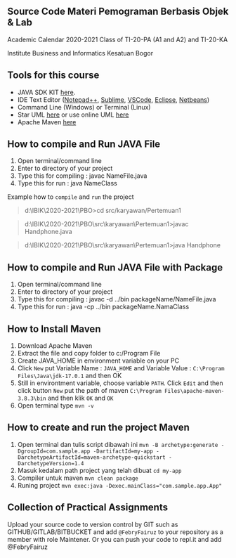## Source Code Materi Pemograman Berbasis Objek & Lab

Academic Calendar 2020-2021 
Class of TI-20-PA (A1 and A2) and TI-20-KA

Institute Business and Informatics Kesatuan Bogor

## Tools for this course

- JAVA SDK KIT [here](https://www.oracle.com/java/technologies/downloads/#jdk17-windows).
- IDE Text Editor ([Notepad++](https://notepad-plus-plus.org/downloads/), [Sublime](https://www.sublimetext.com/3), [VSCode](https://code.visualstudio.com/download), [Eclipse](https://www.eclipse.org/downloads/), [Netbeans](https://www.oracle.com/java/technologies/javase-jdk-7-netbeans-downloads.html))
- Command Line (Windows) or Terminal (Linux)
- Star UML [here](https://staruml.io/download) or use online UML [here](https://creately.com/lp/uml-diagram-tool/)
- Apache Maven [here](https://maven.apache.org/download.cgi) 

## How to compile and Run JAVA File

1. Open terminal/command line
2. Enter to directory of your project
3. Type this for compiling : javac NameFile.java
4. Type this for run : java NameClass 

Example how to `compile` and `run` the project

> d:\IBIK\2020-2021\PBO>cd src/karyawan/Pertemuan1

> d:\IBIK\2020-2021\PBO\src\karyawan\Pertemuan1>javac Handphone.java

> d:\IBIK\2020-2021\PBO\src\karyawan\Pertemuan1>java Handphone

## How to compile and Run JAVA File with Package

1. Open terminal/command line
2. Enter to directory of your project
3. Type this for compiling : javac -d ../bin packageName/NameFile.java
4. Type this for run : java -cp ../bin packageName.NamaClass


## How to Install Maven

1. Download Apache Maven
2. Extract the file and copy folder to c:/Program File
3. Create JAVA_HOME in environment variable on your PC
4. Click `New` put Variable Name : `JAVA_HOME` and Variable Value : `C:\Program Files\Java\jdk-17.0.1` and then OK
5. Still in environtment variable, choose variable `PATH`. Click `Edit` and then click button `New` put the path of maven `C:\Program Files\apache-maven-3.8.3\bin` and then klik `OK` and `OK`
6. Open terminal type `mvn -v`

## How to create and run the project Maven
1. Open terminal dan tulis script dibawah ini 
	`mvn -B archetype:generate -DgroupId=com.sample.app -DartifactId=my-app -DarchetypeArtifactId=maven-archetype-quickstart -DarchetypeVersion=1.4`
2. Masuk kedalam path project yang telah dibuat
	`cd my-app`
3. Compiler untuk maven `mvn clean package`
4. Runing project `mvn exec:java -Dexec.mainClass="com.sample.app.App"`	

## Collection of Practical Assignments

Upload your source code to version control by GIT such as GITHUB/GITLAB/BITBUCKET and add `@FebryFairuz` to your repository as a member with role Maintener.
Or you can push your code to repl.it and add @FebryFairuz 
